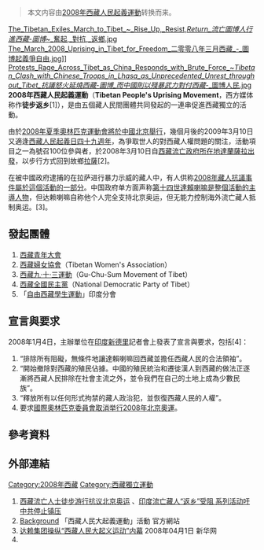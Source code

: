 > 本文内容由[2008年西藏人民起義運動](https://zh.wikipedia.org/wiki/2008年西藏人民起義運動)转换而来。


[The_Tibetan_Exiles_March_to_Tibet_\~_Rise_Up,_Resist,_Return_流亡圖博人行進西藏_-_圖博_\~_奮起,_對抗,_返鄉.jpg](https://zh.wikipedia.org/wiki/File:The_Tibetan_Exiles_March_to_Tibet_~_Rise_Up,_Resist,_Return_流亡圖博人行進西藏_-_圖博_~_奮起,_對抗,_返鄉.jpg "fig:The_Tibetan_Exiles_March_to_Tibet_~_Rise_Up,_Resist,_Return_流亡圖博人行進西藏_-_圖博_~_奮起,_對抗,_返鄉.jpg") [The_March_2008_Uprising_in_Tibet_for_Freedom_二零零八年三月西藏_-_圖博起義爭自由.jpg](https://zh.wikipedia.org/wiki/File:The_March_2008_Uprising_in_Tibet_for_Freedom_二零零八年三月西藏_-_圖博起義爭自由.jpg "fig:The_March_2008_Uprising_in_Tibet_for_Freedom_二零零八年三月西藏_-_圖博起義爭自由.jpg")\]\] [Protests_Rage_Across_Tibet_as_China_Responds_with_Brute_Force_\~_Tibetan_Clash_with_Chinese_Troops_in_Lhasa_as_Unprecedented_Unrest_throughout_Tibet_抗議怒火延燒西藏_-_圖博_而中國則以殘暴武力對付西藏_-_圖博人民.jpg](https://zh.wikipedia.org/wiki/File:Protests_Rage_Across_Tibet_as_China_Responds_with_Brute_Force_~_Tibetan_Clash_with_Chinese_Troops_in_Lhasa_as_Unprecedented_Unrest_throughout_Tibet_抗議怒火延燒西藏_-_圖博_而中國則以殘暴武力對付西藏_-_圖博人民.jpg "fig:Protests_Rage_Across_Tibet_as_China_Responds_with_Brute_Force_~_Tibetan_Clash_with_Chinese_Troops_in_Lhasa_as_Unprecedented_Unrest_throughout_Tibet_抗議怒火延燒西藏_-_圖博_而中國則以殘暴武力對付西藏_-_圖博人民.jpg") **2008年西藏人民起義運動**（**Tibetan People's Uprising Movement**，西方媒体称作**徒步返乡**\[1\]），是由五個藏人民間團體共同發起的一連串促進西藏獨立的活動。

由於[2008年夏季奧林匹克運動會將於](https://zh.wikipedia.org/wiki/2008年夏季奧林匹克運動會 "wikilink")[中國](../Page/中國.md "wikilink")[北京舉行](https://zh.wikipedia.org/wiki/北京 "wikilink")，幾個月後的2009年3月10日又適逢[西藏人民起義日四十九週年](https://zh.wikipedia.org/wiki/西藏人民起義日 "wikilink")，為爭取世人的對西藏人權問題的關注，活動項目之一為號召100位參與者，於2008年3月10日自[西藏流亡政府所在地](https://zh.wikipedia.org/wiki/西藏流亡政府 "wikilink")[達蘭薩拉出發](https://zh.wikipedia.org/wiki/達蘭薩拉 "wikilink")，以步行方式回到故鄉[拉薩](https://zh.wikipedia.org/wiki/拉薩 "wikilink")\[2\]。

在被中國政府逮捕的在拉萨进行暴力示威的藏人中，有人供称[2008年藏人抗議事件屬於這個活動的一部分](https://zh.wikipedia.org/wiki/2008年藏人抗議事件 "wikilink")。中国政府单方面声称[第十四世達賴喇嘛是整個活動的主導人物](https://zh.wikipedia.org/wiki/第十四世達賴喇嘛 "wikilink")，但达赖喇嘛自称他个人完全支持北京奥运，但无能力控制海外流亡藏人抵制奥运。\[3\]。

## 發起團體

1.  [西藏青年大會](../Page/西藏青年大會.md "wikilink")
2.  [西藏婦女協會](../Page/西藏婦女協會.md "wikilink")（Tibetan Women's Association）
3.  [西藏九·十·三運動](https://zh.wikipedia.org/wiki/西藏九·十·三運動 "wikilink")（Gu-Chu-Sum Movement of Tibet）
4.  [西藏全國民主黨](../Page/西藏全國民主黨.md "wikilink")（National Democratic Party of Tibet）
5.  「[自由西藏學生運動](https://zh.wikipedia.org/wiki/自由西藏學生運動 "wikilink")」印度分會

## 宣言與要求

2008年1月4日，主辦單位在[印度](../Page/印度.md "wikilink")[新德里](../Page/新德里.md "wikilink")記者會上發表了宣言與要求，包括\[4\]：

1.  “排除所有阻礙，無條件地讓達賴喇嘛回西藏並擔任西藏人民的合法領袖”。
2.  “開始撤除對西藏的殖民佔據。中國的殖民統治和遷徙漢人到西藏的做法正逐漸將西藏人民排除在社會主流之外，並令我們在自己的土地上成為少數民族”。
3.  “釋放所有以任何形式拘禁的藏人政治犯，並恢復西藏人民的人權”。
4.  要求[國際奧林匹克委員會取消举行](https://zh.wikipedia.org/wiki/國際奧林匹克委員會 "wikilink")[2008年北京奧運](https://zh.wikipedia.org/wiki/2008年北京奧運 "wikilink")。

## 參考資料

## 外部連結

[Category:2008年西藏](https://zh.wikipedia.org/wiki/Category:2008年西藏 "wikilink") [Category:西藏獨立運動](https://zh.wikipedia.org/wiki/Category:西藏獨立運動 "wikilink")

1.  [西藏流亡人士徒步游行抗议北京奥运](http://news.bbc.co.uk/chinese/simp/hi/newsid_7170000/newsid_7171600/7171692.stm) 、[印度流亡藏人“返乡”受阻 系列活动吁中共停止镇压](http://www.rfa.org/mandarin/shenrubaodao/2008/03/13/zang/)
2.  [Background](http://tibetanuprising.org/category/background/) 「西藏人民大起義運動」活動 官方網站
3.  [达赖集团操纵“西藏人民大起义运动”内幕](http://news.xinhuanet.com/newscenter/2008-04/01/content_7900919.htm)  2008年04月1日 新华网
4.